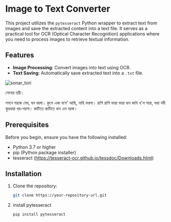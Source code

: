 # Image to Text Converter

This project utilizes the `pytesseract` Python wrapper to extract text from images and save the extracted content into a text file. It serves as a practical tool for OCR (Optical Character Recognition) applications where you need to process images to retrieve textual information.

## Features

- **Image Processing**: Convert images into text using OCR.
- **Text Saving**: Automatically save extracted text into a `.txt` file.
  
![sonar_tori](https://github.com/user-attachments/assets/ab1be215-a540-4297-b0c2-a22b6a0ed736)

সোনার তরী।

গগনে গরজে মেঘ, ঘন বরষা।
কুলে একা বসে' আছি, নাহি ভরসা।
রাশি রাশি ভারা ভারা
ধান কাটা হ'ল সারা,
ভরা নদী স্কুরধারা
খর-পরশা।
কাটিতে কাটিতে ধান এল বরষা।

## Prerequisites

Before you begin, ensure you have the following installed:
- Python 3.7 or higher
- pip (Python package installer)
- tesseract (https://tesseract-ocr.github.io/tessdoc/Downloads.html)

## Installation

1. Clone the repository:
   ```bash
   git clone https://your-repository-url.git

2. install pytesseract
   ```bash
   pip install pytesseract
